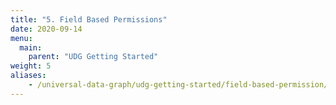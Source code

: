 ```yaml
---
title: "5. Field Based Permissions"
date: 2020-09-14
menu:
  main:
    parent: "UDG Getting Started"
weight: 5
aliases:
    - /universal-data-graph/udg-getting-started/field-based-permission/
---
```


